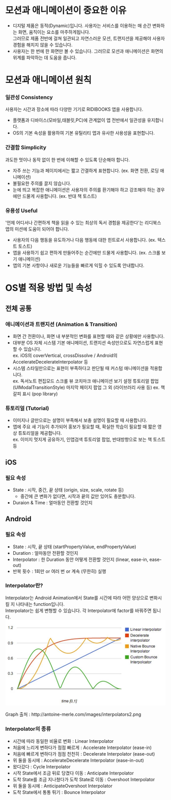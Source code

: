 # 모션과 애니메이션이 중요한 이유
* 디지털 제품은 동적(Dynamic)입니다. 사용자는 서비스를 이용하는 매 순간 변화하는 화면, 움직이는 요소를 마주하게됩니다. <br>
그러므로 제품 전반에 걸쳐 일관되고 자연스러운 모션, 트랜지션을 제공해야 사용자 경험을 해치지 않을 수 있습니다. <br>
* 사용자는 한 번에 한 화면만 볼 수 있습니다. 그러므로 모션과 애니메이션은 화면의 위계를 파악하는 데 도움을 줍니다.



# 모션과 애니메이션 원칙

### 일관성 Consistency
사용자는 시간과 장소에 따라 다양한 기기로 RIDIBOOKS 앱을 사용합니다.
* 플랫폼과 디바이스(모바일,태블릿,PC)에 관계없이 앱 전반에서 일관성을 유지합니다.
* OS의 기본 속성을 활용하여 기본 유틸리티 앱과 유사한 사용성을 표현합니다.

### 간결함 Simplicity
과도한 멋이나 동작 없이 한 번에 이해할 수 있도록 단순해야 합니다.
* 자주 쓰는 기능과 페이지에서는 짧고 간결하게 표현합니다. (ex. 화면 전환, 로딩 애니메이션)
* 불필요한 주의를 끌지 않습니다.
* 눈에 띄고 복잡한 애니메이션은 사용자의 주의를 환기해야 하고 강조해야 하는 경우에만 드물게 사용합니다. (ex. 반대 책 토스트)

### 유용성 Useful
'언제 어디서나 간편하게 책을 읽을 수 있는 최상의 독서 경험을 제공한다'는 리디북스 앱의 미션에 도움이 되어야 합니다.
* 사용자의 다음 행동을 유도하거나 다음 행동에 대한 힌트로서 사용합니다. (ex. 텍스트 토스트)
* 앱을 사용하기 쉽고 편하게 만들어주는 순간에만 드물게 사용합니다. (ex. 스크롤 보기 애니메이션)
* 앱의 기본 사항이나 새로운 기능들을 빠르게 익힐 수 있도록 안내합니다.






# OS별 적용 방법 및 속성

## 전체 공통


### 애니메이션과 트랜지션 (Animation & Transition)
* 화면 간 전환이나, 화면 내 부분적인 변화를 표현할 때와 같은 상황에만 사용합니다. 
* 대부분 OS 자체 시스템 기본 애니메이션, 트랜지션 속성만으로도 자연스럽게 표현할 수 있습니다. <br>
    ex. iOS의 coverVertical, crossDissolve / Android의 AccelerateDecelerateInterpolator 등
* 시스템 스타일만으로는 표현이 부족하다고 판단될 때 커스텀 애니메이션을 적용합니다. <br>
    ex. 독서노트 편집모드
    스크롤 뷰 코치마크 애니메이션
    보기 설정
    튜토리얼 팝업 (UIModalTransitionStyle)
    마지막 페이지 팝업
    그 외 (라이브러리 사용 등)
    ex. 책갈피 표시 (pop library)

### 튜토리얼 (Tutorial)
* 이미지나 글만으로는 설명이 부족해서 보충 설명이 필요할 때 사용합니다.
* 앱에 주요 새 기능이 추가되어 홍보가 필요할 때, 확실한 학습이 필요할 때 짧은 영상 튜토리얼을 제공합니다. <br>
    ex. 이미지 멋지게 공유하기, 인앱검색 튜토리얼 팝업, 반대방향으로 보는 책 토스트 등



## iOS
### 필요 속성
* State : 시작, 중간, 끝 상태 (origin, size, scale, rotate 등) <br>
    * 중간에 큰 변화가 없다면, 시작과 끝의 값만 있어도 충분합니다.
* Duraion & Time : 얼마동안 전환할 것인지 



## Android
### 필요 속성
* State : 시작, 끝 상태 (startPropertyValue, endPropertyValue)
* Duration : 얼마동안 전환할 것인지 
* Interpolator : 한 Duration 동안 어떻게 전환할 것인지 (linear, ease-in, ease-out)
* 반복 횟수 : 1회만 or 여러 번 or 계속 (무한히) 실행

### Interpolator란?
Interpolator는 Android Animation에서 State를 시간에 따라 어떤 양상으로 변화시킬 지 나타내는 function입니다. <br>
Interpolator는 쉽게 변형할 수 있습니다. 각 Interpolator에 factor를 바꿔주면 됩니다.<br>
![Interpolator](/viewer/image/motion/interpolator.png)
<figcaption>Graph 출처 : http://antoine-merle.com/images/interpolators2.png</figcaption>

### Interpolator의 종류
* 시간에 따라 동일한 비율로 변화 : Linear Interpolator
* 처음에 느리게 변하다가 점점 빠르게 : Accelerate Interpolator (ease-in)
* 처음에 빠르게 변하다가 점점 천천히 : Decelerate Interpolator (ease-out)
* 위 둘을 동시에 : AccelerateDecelerate Interpolator (ease-in-out)
* 왔다갔다 : Cycle Interpolator
* 시작 State에서 조금 뒤로 당겼다 이동 : Anticipate Interpolator
* 도착 State를 조금 지나쳤다가 도착 State로 이동 : Overshoot Interpolator
* 위 둘을 동시에 : AnticipateOvershoot Interpolator
* 도착 State에서 통통 튀기 : Bounce Interpolator


